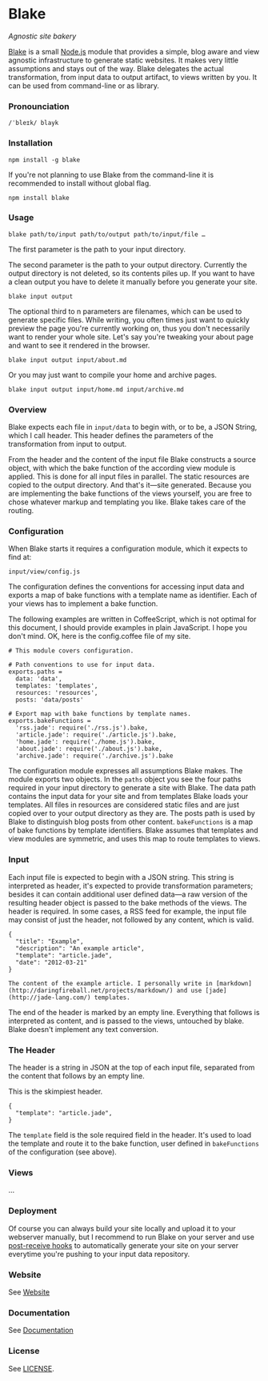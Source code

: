 # Blake
*Agnostic site bakery*

[Blake](http://michaelnisi.github.com/blake/) is a small [Node.js](http://nodejs.org/) module that provides a simple, blog aware and view agnostic infrastructure to generate static websites. It makes very little assumptions and stays out of the way. Blake delegates the actual transformation, from input data to output artifact, to views written by you. It can be used from command-line or as library.

### Pronounciation
    /ˈbleɪk/ blayk

### Installation
    npm install -g blake

If you're not planning to use Blake from the command-line it is recommended to install without global flag.

    npm install blake

### Usage
    blake path/to/input path/to/output path/to/input/file …

The first parameter is the path to your input directory.

The second parameter is the path to your output directory. Currently the output directory is not deleted, so its contents piles up. If you want to have a clean output you have to delete it manually before you generate your site.

    blake input output

The optional third to n parameters are filenames, which can be used to generate specific files. While writing, you often times just want to quickly preview the page you're currently working on, thus you don't necessarily want to render your whole site. Let's say you're tweaking your about page and want to see it rendered in the browser.

    blake input output input/about.md

Or you may just want to compile your home and archive pages.

    blake input output input/home.md input/archive.md

### Overview
Blake expects each file in `input/data` to begin with, or to be, a JSON String, which I call header. This header defines the parameters of the transformation from input to output. 

From the header and the content of the input file Blake constructs a source object, with which the bake function of the according view module is applied. This is done for all input files in parallel. The static resources are copied to the output directory. And that's it—site generated. Because you are implementing the bake functions of the views yourself, you are free to chose whatever markup and templating you like. Blake takes care of the routing.

### Configuration
When Blake starts it requires a configuration module, which it expects to find at:

    input/view/config.js

The configuration defines the conventions for accessing input data and exports a map of bake functions with a template name as identifier. Each of your views has to implement a bake function.

The following examples are written in CoffeeScript, which is not optimal for this document, I should provide examples in plain JavaScript. I hope you don't mind. OK, here is the config.coffee file of my site.

    # This module covers configuration.

    # Path conventions to use for input data.
    exports.paths =
      data: 'data',
      templates: 'templates',
      resources: 'resources',
      posts: 'data/posts'

    # Export map with bake functions by template names.
    exports.bakeFunctions =
      'rss.jade': require('./rss.js').bake,
      'article.jade': require('./article.js').bake,
      'home.jade': require('./home.js').bake,
      'about.jade': require('./about.js').bake,
      'archive.jade': require('./archive.js').bake

The configuration module expresses all assumptions Blake makes. The module exports two objects. In the `paths` object you see the four paths required in your input directory to generate a site with Blake. The data path contains the input data for your site and from templates Blake loads your templates. All files in resources are considered static files and are just copied over to your output directory as they are. The posts path is used by Blake to distinguish blog posts from other content. `bakeFunctions` is a map of bake functions by template identifiers. Blake assumes that templates and view modules are symmetric, and uses this map to route templates to views.

### Input
Each input file is expected to begin with a JSON string. This string is interpreted as header, it's expected to provide transformation parameters; besides it can contain additional user defined data—a raw version of the resulting header object is passed to the bake methods of the views. The header is required. In some cases, a RSS feed for example, the input file may consist of just the header, not followed by any content, which is valid.

	{
	  "title": "Example",
	  "description": "An example article",
	  "template": "article.jade",
	  "date": "2012-03-21"
	}

    The content of the example article. I personally write in [markdown](http://daringfireball.net/projects/markdown/) and use [jade](http://jade-lang.com/) templates.

The end of the header is marked by an empty line. Everything that follows is interpreted as content, and is passed to the views, untouched by blake. Blake doesn't implement any text conversion.

### The Header
The header is a string in JSON at the top of each input file, separated from the content that follows by an empty line.

This is the skimpiest header.
 
	{
	  "template": "article.jade",
	}

The `template` field is the sole required field in the header. It's used to load the template and route it to the bake function, user defined in `bakeFunctions` of the configuration (see above).

### Views
…

### Deployment
Of course you can always build your site locally and upload it to your webserver manually, but I recommend to run Blake on your server and use [post-receive hooks](http://help.github.com/post-receive-hooks/) to automatically generate your site on your server everytime you're pushing to your input data repository.

### Website
See [Website](http://michaelnisi.github.com/blake)

### Documentation
See [Documentation](http://michaelnisi.github.com/blake/blake.html)

### License
See [LICENSE](https://raw.github.com/michaelnisi/blake/master/LICENSE).
